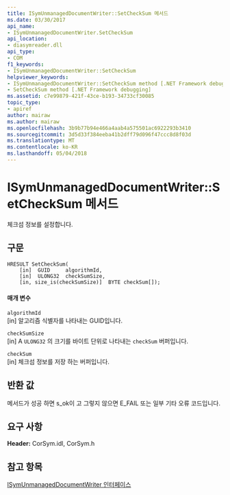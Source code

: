 ```yaml
---
title: ISymUnmanagedDocumentWriter::SetCheckSum 메서드
ms.date: 03/30/2017
api_name:
- ISymUnmanagedDocumentWriter.SetCheckSum
api_location:
- diasymreader.dll
api_type:
- COM
f1_keywords:
- ISymUnmanagedDocumentWriter::SetCheckSum
helpviewer_keywords:
- ISymUnmanagedDocumentWriter::SetCheckSum method [.NET Framework debugging]
- SetCheckSum method [.NET Framework debugging]
ms.assetid: c7e99879-421f-43ce-b193-34733cf30085
topic_type:
- apiref
author: mairaw
ms.author: mairaw
ms.openlocfilehash: 3b9b77b94e466a4aab4a575501ac6922293b3410
ms.sourcegitcommit: 3d5d33f384eeba41b2dff79d096f47ccc8d8f03d
ms.translationtype: MT
ms.contentlocale: ko-KR
ms.lasthandoff: 05/04/2018
---
```

# <a name="isymunmanageddocumentwritersetchecksum-method"></a>ISymUnmanagedDocumentWriter::SetCheckSum 메서드
체크섬 정보를 설정합니다.  
  
## <a name="syntax"></a>구문  
  
```  
HRESULT SetCheckSum(  
    [in]  GUID     algorithmId,  
    [in]  ULONG32  checkSumSize,  
    [in, size_is(checkSumSize)]  BYTE checkSum[]);  
```  
  
#### <a name="parameters"></a>매개 변수  
 `algorithmId`  
 [in] 알고리즘 식별자를 나타내는 GUID입니다.  
  
 `checkSumSize`  
 [in] A `ULONG32` 의 크기를 바이트 단위로 나타내는 `checkSum` 버퍼입니다.  
  
 `checkSum`  
 [in] 체크섬 정보를 저장 하는 버퍼입니다.  
  
## <a name="return-value"></a>반환 값  
 메서드가 성공 하면 s_ok이 고 그렇지 않으면 E_FAIL 또는 일부 기타 오류 코드입니다.  
  
## <a name="requirements"></a>요구 사항  
 **Header:** CorSym.idl, CorSym.h  
  
## <a name="see-also"></a>참고 항목  
 [ISymUnmanagedDocumentWriter 인터페이스](../../../../docs/framework/unmanaged-api/diagnostics/isymunmanageddocumentwriter-interface.md)

